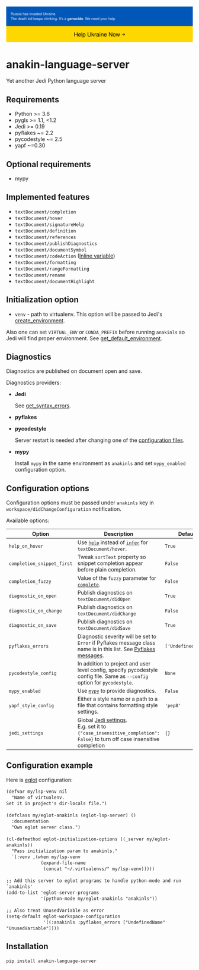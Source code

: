 [![Stand With Ukraine](https://raw.githubusercontent.com/vshymanskyy/StandWithUkraine/main/banner2-direct.svg)](https://stand-with-ukraine.pp.ua)

# anakin-language-server
Yet another Jedi Python language server

## Requirements

- Python >= 3.6
- pygls >= 1.1, <1.2
- Jedi >= 0.19
- pyflakes ~= 2.2
- pycodestyle ~= 2.5
- yapf ~=0.30

## Optional requirements
- mypy

## Implemented features

- `textDocument/completion`
- `textDocument/hover`
- `textDocument/signatureHelp`
- `textDocument/definition`
- `textDocument/references`
- `textDocument/publishDiagnostics`
- `textDocument/documentSymbol`
- `textDocument/codeAction` ([Inline variable](https://jedi.readthedocs.io/en/latest/docs/api.html#jedi.Script.inline))
- `textDocument/formatting`
- `textDocument/rangeFormatting`
- `textDocument/rename`
- `textDocument/documentHighlight`

## Initialization option

- `venv` - path to virtualenv. This option will be passed to Jedi's [create\_environment](https://jedi.readthedocs.io/en/latest/docs/api.html#jedi.create_environment).

Also one can set `VIRTUAL_ENV` or `CONDA_PREFIX` before running `anakinls` so Jedi will find proper environment. See [get\_default\_environment](https://jedi.readthedocs.io/en/latest/docs/api.html#jedi.get_default_environment).


## Diagnostics

Diagnostics are published on document open and save.

Diagnostics providers:

- **Jedi**

  See [get\_syntax\_errors](https://jedi.readthedocs.io/en/latest/docs/api.html#jedi.Script.get_syntax_errors).

- **pyflakes**
- **pycodestyle**

  Server restart is needed after changing one of the [configuration files](https://pycodestyle.pycqa.org/en/latest/intro.html#configuration).

- **mypy**

  Install `mypy` in the same environment as `anakinls` and set `mypy_enabled` configuration option.

## Configuration options

Configuration options must be passed under `anakinls` key in `workspace/didChangeConfiguration` notification.

Available options:

|Option|Description|Default|
|-|-|-|
|`help_on_hover`|Use [`help`](https://jedi.readthedocs.io/en/latest/docs/api.html#jedi.Script.help) instead of [`infer`](https://jedi.readthedocs.io/en/latest/docs/api.html#jedi.Script.infer) for `textDocument/hover`.|`True`|
|`completion_snippet_first`|Tweak `sortText` property so snippet completion appear before plain completion.|`False`|
|`completion_fuzzy`|Value of the `fuzzy` parameter for [`complete`](https://jedi.readthedocs.io/en/latest/docs/api.html#jedi.Script.complete).|`False`|
|`diagnostic_on_open`|Publish diagnostics on `textDocument/didOpen`|`True`|
|`diagnostic_on_change`|Publish diagnostics on `textDocument/didChange`|`False`|
|`diagnostic_on_save`|Publish diagnostics on `textDocument/didSave`|`True`|
|`pyflakes_errors`|Diagnostic severity will be set to `Error` if Pyflakes message class name is in this list. See [Pyflakes messages](https://github.com/PyCQA/pyflakes/blob/master/pyflakes/messages.py).|`['UndefinedName']`|
|`pycodestyle_config`|In addition to project and user level config, specify pycodestyle config file. Same as `--config` option for `pycodestyle`.|`None`|
|`mypy_enabled`|Use [`mypy`](https://mypy.readthedocs.io/en/stable/index.html) to provide diagnostics.|`False`|
|`yapf_style_config`|Either a style name or a path to a file that contains formatting style settings.|`'pep8'`|
|`jedi_settings`|Global [Jedi settings](https://jedi.readthedocs.io/en/latest/docs/settings.html).<br>E.g. set it to `{"case_insensitive_completion": False}` to turn off case insensitive completion|`{}`|

## Configuration example

Here is [eglot](https://github.com/joaotavora/eglot) configuration:

```elisp
(defvar my/lsp-venv nil
  "Name of virtualenv.
Set it in project's dir-locals file.")

(defclass my/eglot-anakinls (eglot-lsp-server) ()
  :documentation
  "Own eglot server class.")

(cl-defmethod eglot-initialization-options ((_server my/eglot-anakinls))
  "Pass initialization param to anakinls."
  `(:venv ,(when my/lsp-venv
             (expand-file-name
              (concat "~/.virtualenvs/" my/lsp-venv)))))

;; Add this server to eglot programs to handle python-mode and run `anakinls'
(add-to-list 'eglot-server-programs
             '(python-mode my/eglot-anakinls "anakinls"))

;; Also treat UnusedVariable as error
(setq-default eglot-workspace-configuration
              '((:anakinls :pyflakes_errors ["UndefinedName" "UnusedVariable"])))

```

## Installation

```
pip install anakin-language-server
```
